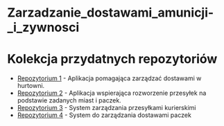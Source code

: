 # Zarzadzanie_dostawami_amunicji-_i_zywnosci
# Kolekcja przydatnych repozytoriów

- [Repozytorium 1](https://github.com/bronco-one/manager_dostaw) - Aplikacja pomagająca zarządzać dostawami w hurtowni.
- [Repozytorium 2](https://github.com/trzye/SDZDP) - Aplikacja wspierająca rozworzenie przesyłek na podstawie zadanych miast i paczek.
- [Repozytorium 3](https://github.com/ShivaniMalviya44/Courier-Management-System) - System zarządzania przesyłkami kurierskimi
- [Repozytorium 4](https://github.com/lahirudsilva/Deliver-it-web) - System do zarządzania dostawami paczek
